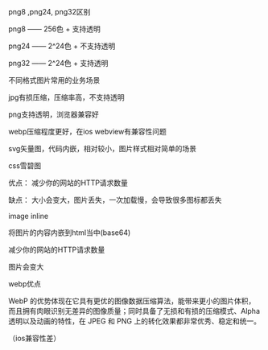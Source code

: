 png8 ,png24, png32区别

png8 —— 256色 + 支持透明

png24 —— 2^24色 + 不支持透明

png32 —— 2^24色 + 支持透明

  


不同格式图片常用的业务场景

jpg有损压缩，压缩率高，不支持透明

png支持透明，浏览器兼容好

webp压缩程度更好，在ios webview有兼容性问题

svg矢量图，代码内嵌，相对较小，图片样式相对简单的场景

  


css雪碧图

优点： 减少你的网站的HTTP请求数量

缺点： 大小会变大，图片丢失，一次加载慢，会导致很多图标都丢失

  


image inline

将图片的内容内嵌到html当中\(base64\)

减少你的网站的HTTP请求数量

图片会变大

  


  


webp优点

WebP 的优势体现在它具有更优的图像数据压缩算法，能带来更小的图片体积，而且拥有肉眼识别无差异的图像质量；同时具备了无损和有损的压缩模式、Alpha 透明以及动画的特性，在 JPEG 和 PNG 上的转化效果都非常优秀、稳定和统一。

（ios兼容性差）

  


  


  


